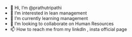 - 👋 Hi, I’m @prathutripathi
- 👀 I’m interested in lean management
- 🌱 I’m currently learning management
- 💞️ I’m looking to collaborate on Human Resources
- 📫 How to reach me from my linkdln , insta official page

<!---
prathutripathi/prathutripathi is a ✨ special ✨ repository because its `README.md` (this file) appears on your GitHub profile.
You can click the Preview link to take a look at your changes.
--->
